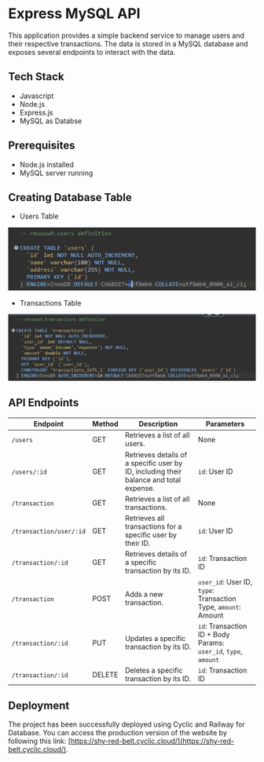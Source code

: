 # Express MySQL API

This application provides a simple backend service to manage users and their respective transactions. The data is stored in a MySQL database and exposes several endpoints to interact with the data.

## Tech Stack

- Javascript
- Node.js
- Express.js
- MySQL as Databse

## Prerequisites

- Node.js installed
- MySQL server running

## Creating Database Table

- Users Table

![users](users.png)

- Transactions Table

![trans](trans.png)

## API Endpoints

| Endpoint                | Method | Description                                                                            | Parameters                                                      |
| ----------------------- | ------ | -------------------------------------------------------------------------------------- | --------------------------------------------------------------- |
| `/users`                | GET    | Retrieves a list of all users.                                                         | None                                                            |
| `/users/:id`            | GET    | Retrieves details of a specific user by ID, including their balance and total expense. | `id`: User ID                                                   |
| `/transaction`          | GET    | Retrieves a list of all transactions.                                                  | None                                                            |
| `/transaction/user/:id` | GET    | Retrieves all transactions for a specific user by their ID.                            | `id`: User ID                                                   |
| `/transaction/:id`      | GET    | Retrieves details of a specific transaction by its ID.                                 | `id`: Transaction ID                                            |
| `/transaction`          | POST   | Adds a new transaction.                                                                | `user_id`: User ID, `type`: Transaction Type, `amount`: Amount  |
| `/transaction/:id`      | PUT    | Updates a specific transaction by its ID.                                              | `id`: Transaction ID + Body Params: `user_id`, `type`, `amount` |
| `/transaction/:id`      | DELETE | Deletes a specific transaction by its ID.                                              | `id`: Transaction ID                                            |

## Deployment

The project has been successfully deployed using Cyclic and Railway for Database. You can access the production version of the website by following this link: [https://shy-red-belt.cyclic.cloud/](https://shy-red-belt.cyclic.cloud/).
